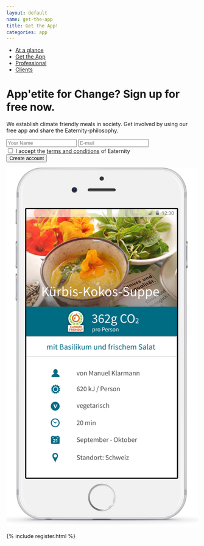```yaml
---
layout: default
name: get-the-app
title: Get the App!
categories: app
---
```



<div class="wrapper">

  <div class="container hidden-xs">
    <div class="row">
      <div class="col-xs-12 text-center">
        <ul class="subNavigation">
          <a href="/app"><li>At a glance</li></a>
          <a href="/app/get-the-app"><li class="current">Get the App</li></a>
          <a href="/app/professional"><li>Professional</li></a>
          <a href="/app/clients"><li>Clients</li></a>
        </ul>
      </div>
    </div>
  </div>

  <div class="container">
    <div class="row push-top small-push-bottom">
      <div class="col-xs-12 col-sm-offset-1 col-sm-6 col-md-5">
		<form id="register">
        <h1>App'etite for Change? Sign up for free now.</h1>
        <p>We establish climate friendly meals in society. Get involved by using our free app and share the Eaternity-philosophy.</p>
        <input type="text" name="name" placeholder="Your Name"/>
        <input type="text" name="email" placeholder="E-mail" />
        <div class="small-push-top">
          <input type="checkbox" name="check"> I accept the <a href="/legal">terms and conditions</a> of Eaternity
        </div>
        <button type="submit" class="small-push-top">
          Create account <i class="fa fa-angle-right fa-lg"></i>
        </button>
		</form>
		<p id="result" class="small-push-top"></p>
      </div>
      <div class="col-xs-offset-2 col-xs-8 col-sm-offset-0 col-sm-4 col-md-offset-2 col-md-3">
        <img class="responsive" src="/img/get-the-app/iphone-screen.png">
      </div>
    </div>
  </div>
</div>

{% include register.html %}

<div id="footer" class="sticky"></div>

<script src="https://ajax.googleapis.com/ajax/libs/jquery/1.11.3/jquery.min.js"></script>
<script src="/js/jquery.magnific-popup.min.js"></script>
<script src="/js/bootstrap.min.js"></script>
<script src="/js/icheck.min.js"></script>
<script src="/js/script.js"></script>
